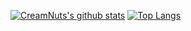 [![CreamNuts's github stats](https://personal-stats-creamnuts.vercel.app/api?username=CreamNuts&show_icons=true&hide_border=true)](https://github.com/CreamNuts)
[![Top Langs](https://github-readme-stats.vercel.app/api/top-langs/?username=CreamNuts&layout=compact)](https://github.com/CreamNuts)
<!--
### Hi there 👋

**CreamNuts/CreamNuts** is a ✨ _special_ ✨ repository because its `README.md` (this file) appears on your GitHub profile.

Here are some ideas to get you started:

- 🔭 I’m currently working on ...
- 🌱 I’m currently learning ...
- 👯 I’m looking to collaborate on ...
- 🤔 I’m looking for help with ...
- 💬 Ask me about ...
- 📫 How to reach me: ...
- 😄 Pronouns: ...
- ⚡ Fun fact: ...
-->
